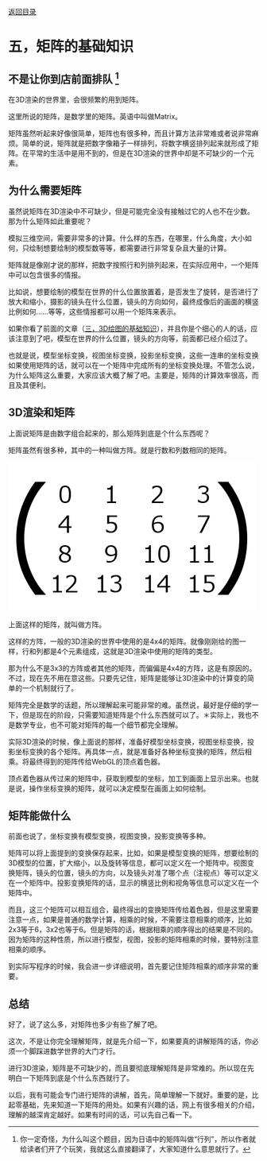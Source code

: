 [返回目录](../README.md) 

# 五，矩阵的基础知识

## 不是让你到店前面排队 [^1]
在3D渲染的世界里，会很频繁的用到矩阵。

这里所说的矩阵，是数学里的矩阵。英语中叫做Matrix。

矩阵虽然听起来好像很简单，矩阵也有很多种，而且计算方法非常难或者说非常麻烦。简单的说，矩阵就是把数字像箱子一样排列，将数字横竖排列起来就形成了矩阵。在平常的生活中是用不到的，但是在3D渲染的世界中却是不可缺少的一个元素。

[^1]:你一定奇怪，为什么叫这个题目，因为日语中的矩阵叫做“行列”，所以作者就给读者们开了个玩笑，我就这么直接翻译了，大家知道什么意思就行了。

## 为什么需要矩阵
​虽然说矩阵在3D渲染中不可缺少，但是可能完全没有接触过它的人也不在少数。那为什么矩阵如此重要呢？

模拟三维空间，需要非常多的计算。什么样的东西，在哪里，什么角度，大小如何，只绘制想要绘制的模型数等等，都需要进行非常复杂且大量的计算。

矩阵就是像刚才说的那样，把数字按照行和列排列起来，在实际应用中，一个矩阵中可以包含很多的情报。

比如说，想要绘制的模型在世界的什么位置放置着，是否发生了旋转，是否进行了放大和缩小，摄影的镜头在什么位置，镜头的方向如何，最终成像后的画面的横竖比例如何......等等，这些情报都可以用一个矩阵来表示。

如果你看了前面的文章（[三，3D绘图的基础知识](./3.md)），并且你是个细心的人的话，应该注意到了吧，模型在世界的什么位置，镜头的方向等，前面都已经介绍过了。

也就是说，模型坐标变换，视图坐标变换，投影坐标变换，这些一连串的坐标变换如果使用矩阵的话，就可以在一个矩阵中完成所有的坐标变换处理。不管怎么说，为什么矩阵这么重要，大家应该大概了解了吧。主要是，矩阵的计算效率很高，而且及其便利。


## 3D渲染和矩阵
上面说矩阵是由数字组合起来的，那么矩阵到底是个什么东西呢？

矩阵虽然有很多种，其中的一种叫做方阵。就是行数和列数相同的矩阵。

![Alt](./images/w005_01.jpg)

上面这样的矩阵，就叫做方阵。

这样的方阵，一般的3D渲染的世界中使用的是4x4的矩阵。就像刚刚给的图一样，行和列都是4个元素组成，这就是3D渲染中使用的矩阵的类型。

那为什么不是3x3的方阵或者其他的矩阵，而偏偏是4x4的方阵，这是有原因的。不过，现在先不用在意这些。只要先记住，矩阵是能够让3D渲染中的计算变的简单的一个机制就行了。

矩阵完全是数学的话题，所以理解起来可能非常的难。虽然说，最好是仔细的学一下，但是现在的阶段，只需要知道矩阵是个什么东西就可以了。＊实际上，我也不是数学专业，也不可能对矩阵的每一个细节都完全理解。

实际3D渲染的时候，像上面说的那样，准备好模型坐标变换，视图坐标变换，投影坐标变换的各个矩阵。再具体一点，就是准备好各种坐标变换的矩阵，然后相乘。将最终得到的矩阵传给WebGL的顶点着色器。

顶点着色器从传过来的矩阵中，获取到模型的坐标，加工到画面上显示出来。也就是说，操作坐标变换的矩阵，就可以决定模型在画面上如何绘制。

## 矩阵能做什么
前面也说了，坐标变换有模型变换，视图变换，投影变换等多种。

矩阵可以将上面提到的变换保存起来，比如，如果是模型变换的矩阵，想要绘制的3D模型的位置，扩大缩小，以及旋转等信息，都可以定义在一个矩阵中。视图变换矩阵，镜头的位置，镜头的方向，以及镜头对准了哪个点（注视点）等可以定义在一个矩阵中。投影变换矩阵的话，显示的横竖比例和视角等信息可以定义在一个矩阵中。

而且，这三个矩阵可以相互组合，最终得出的变换矩阵传给着色器，但是这里需要注意一点，如果是普通的数学计算，相乘的时候，不需要注意相乘的顺序，比如2x3等于6，3x2也等于6。但是矩阵的话，根据相乘的顺序得出的结果是不同的。因为矩阵的这种性质，所以进行模型，视图，投影的矩阵相乘的时候，要特别注意相乘的顺序。

到实际写程序的时候，我会进一步详细说明，首先要记住矩阵相乘的顺序非常的重要。

## 总结
好了，说了这么多，对矩阵也多少有些了解了吧。

这次，不是让你完全理解矩阵，就是先介绍一下，如果要真的讲解矩阵的话，你必须一个脚踩进数学世界的大门才行。

进行3D渲染，矩阵是不可缺少的，而且要彻底理解矩阵是非常难的。所以现在先明白一下矩阵到底是个什么东西就行了。

以后，我有可能会专门进行矩阵的讲解，首先，简单理解一下就好。重要的是，比起零基础，先来知道一下矩阵的用处。如果有兴趣的话，网上有很多相关的介绍，理解的越深肯定越好。如果有时间的话，可以先自己看一下。